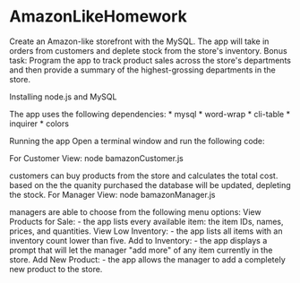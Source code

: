 # AmazonLikeHomework
Create an Amazon-like storefront with the MySQL. The app will take in orders from customers and deplete stock from the store's inventory. Bonus task: Program the app to track product sales across the store's departments and then provide a summary of the highest-grossing departments in the store.


Installing
node.js and MySQL

The app uses the following dependencies: * mysql * word-wrap * cli-table * inquirer * colors

Running the app
Open a terminal window and run the following code:

For Customer View: node bamazonCustomer.js

customers can buy products from the store and calculates the total cost.
based on the the quanity purchased the database will be updated, depleting the stock.
For Manager View: node bamazonManager.js

managers are able to choose from the following menu options:
View Products for Sale: - the app lists every available item: the item IDs, names, prices, and quantities.
View Low Inventory: - the app lists all items with an inventory count lower than five.
Add to Inventory: - the app displays a prompt that will let the manager "add more" of any item currently in the store.
Add New Product: - the app allows the manager to add a completely new product to the store.
